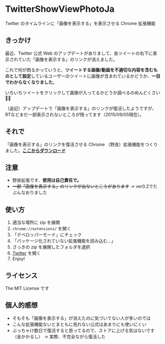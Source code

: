 # TwitterShowViewPhotoJa
Twitter のタイムラインに「画像を表示する」を表示させる Chrome 拡張機能

## きっかけ
最近、Twitter 公式 Web のアップデートがありまして、各ツイートの右下に表示されていた「画像を表示する」のリンクが消えました。

これで何が困るかっていうと、**ツイートする画像/動画を不適切な内容を含むものとして設定**しているユーザーのツイートに画像が含まれているかどうか、**一目でわからなくなりました**。

いちいちツイートをクリックして画像が入ってるかどうか調べるのめんどくさい:anger::anger:

（追記）アップデートで「画像を表示する」のリンクが復活したようですが、RTなどまだ一部表示されないところが残ってます（2015/09/05現在）。

## それで
「画像を表示する」のリンクを復活させる Chrome （野良）拡張機能をつくりました。**[ここからダウンロード](https://github.com/hunamizawa/TwitterShowViewPhotoJa/releases)**

## 注意
* 野良拡張です、**使用は自己責任で。**
* ~~一部「画像を表示する」のリンクが出ないところがあります~~ → ver0.2でたぶんなおりました

## 使い方
1. 適当な場所に zip を展開
2. `chrome://extensions/` を開く
3. 「デベロッパーモード」にチェック
4. 「パッケージ化されていない拡張機能を読み込む...」
5. さっきの zip を展開したフォルダを選択
6. [Twitter](https://twitter.com/) を開く
7. Enjoy!

## ライセンス
The MIT License です

## 個人的感想
* そもそも「画像を表示する」が消えたのに気づいてない人が多いのでは
* こんな拡張機能ないとまともに見れない公式はあまりにも使いにくい
* ぶっちゃけ数日で復活すると思ってるので、ストアに上げる気はないです（金かかるし） → 実際、不完全ながら復活した
